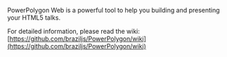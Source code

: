 PowerPolygon Web is a powerful tool to help you building and presenting your HTML5 talks.

For detailed information, please read the wiki:
[https://github.com/braziljs/PowerPolygon/wiki](https://github.com/braziljs/PowerPolygon/wiki)